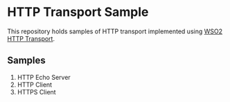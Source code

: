 # HTTP Transport Sample
This repository holds samples of HTTP transport implemented using [WSO2 HTTP Transport](https://github.com/wso2/transport-http).

## Samples
1. HTTP Echo Server
2. HTTP Client
3. HTTPS Client